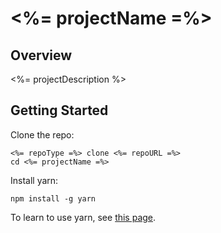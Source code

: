 # <%= projectName =%>

## Overview

<%= projectDescription %>

## Getting Started

Clone the repo:

```
<%= repoType =%> clone <%= repoURL =%>
cd <%= projectName =%>
```

Install yarn:

```
npm install -g yarn
```

To learn to use yarn, see [this page](https://yarnpkg.com/lang/en/docs/usage/).
